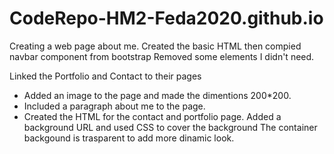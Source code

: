 # CodeRepo-HM2-Feda2020.github.io
Creating a web page about me. 
Created the basic HTML then compied navbar component from bootstrap 
Removed some elements I didn't need.

Linked the Portfolio and Contact to their pages

* Added an image to the page and made the dimentions 200*200.
* Included a paragraph about me to the page. 
* Created the HTML for the contact and portfolio page. 
Added a background URL and used CSS to cover the background
The container backgound is trasparent to add more dinamic look. 

